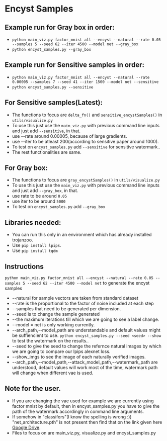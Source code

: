 # Encyst Samples

## Example run for Gray box in order:
* `python main_viz.py factor_mnist all --encyst --natural --rate 0.05 --samples 5 --seed 62 --iter 4500 --model net --gray_box`
* `python encyst_samples.py --gray_box`

## Example run for Sensitive samples in order:
*  `python main_viz.py factor_mnist all --encyst --natural --rate 0.00005 --samples 7 --seed 41 --iter 1500 --model net --sensitive`
* `python encyst_samples.py --sensitive`

## For Sensitive samples(Latest):
* The functions to focus are `delta_fn()` and `sensitive_encystSamples()` in `utils/visualize.py`
* To use this just use the `main_viz.py` with previous command line inputs and just add `--sensitive`, in that.
* use --rate around 0.00005, because of large gradients.
* use --iter to be atleast 200(according to sensitive paper around 1000).
* To test on `encyst_samples.py` add `--sensitive` for sensitive watermark..
* The rest functionalities are same.

## For Gray box:
* The functions to focus are `gray_encystSamples()` in `utils/visualize.py`
* To use this just use the `main_viz.py` with previous command line inputs and just add `--gray_box`, in that.
* use rate to be around `0.05`
* use iter to be around `5000`
* To test on `encyst_samples.py` add `--gray_box`

## Libraries needed:
* You can run this only in an environment which has already installed trojanzoo.
* Use `pip install lpips`.
* Use `pip install tqdm`

## Instructions
`python main_viz.py factor_mnist all --encyst --natural --rate 0.05 --samples 5 --seed 62 --iter 4500 --model net` to generate the encyst samples
* --natural for sample vectors are taken from standard dataset
* --rate is the proportional to the factor of noise included at each step
* --samples that need to be generated per dimension.
* --seed is to change the sample generated
* --the maximum iterations till which we are going to see a label change.
* --model = net is only working currently.   
* --arch_path,--model_path are understandable and default values might be suffiencient to use.
`python encyst_samples.py --seed <seed> --show` to test the watermark on the results..
* --seed <seed>  to give the seed to change the refernce natural images by which we are going to compare our lpips alexnet loss.
* --show_imgs to see the image of each naturally verified images.
* --arch_path,--model_path,--attack_model_path,--watermark_path are understood, default values will work most of the time, watermark path will change when different vae is used.

## Note for the user.
* If you are changing the vae used for example we are currently using factor mnist by default, then in encyst_samples.py you have to give the path of the watermark accordingly in command line arguments.
* If somehow in "classifers"(I know the spelling is wrong :)) "net_architecture.pth" is not present then find that on the link given here
[Google Drive](https://drive.google.com/file/d/1HidJEWGgvphAuoyvYng3IokSU6YXZptN/view?usp=sharing). 
* Files to focus on are main_viz.py, visualize.py and encyst_samples.py

